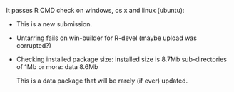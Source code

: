 It passes R CMD check on windows, os x and linux (ubuntu):

* This is a new submission.

* Untarring fails on win-builder for R-devel (maybe upload was corrupted?)

* Checking installed package size:
  installed size is  8.7Mb
  sub-directories of 1Mb or more:
    data   8.6Mb

  This is a data package that will be rarely (if ever) updated.
